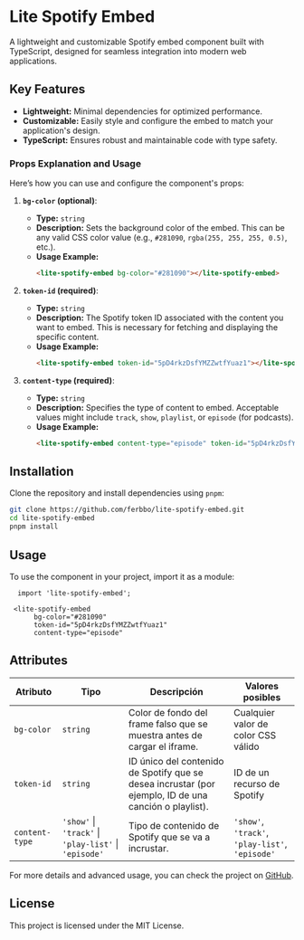 
# Lite Spotify Embed

A lightweight and customizable Spotify embed component built with TypeScript, designed for seamless integration into modern web applications.

## Key Features

- **Lightweight:** Minimal dependencies for optimized performance.
- **Customizable:** Easily style and configure the embed to match your application's design.
- **TypeScript:** Ensures robust and maintainable code with type safety.


### Props Explanation and Usage

Here’s how you can use and configure the component's props:

1. **`bg-color` (optional)**: 
   - **Type:** `string`
   - **Description:** Sets the background color of the embed. This can be any valid CSS color value (e.g., `#281090`, `rgba(255, 255, 255, 0.5)`, etc.).
   - **Usage Example:**
     ```html
     <lite-spotify-embed bg-color="#281090"></lite-spotify-embed>
     ```

2. **`token-id` (required)**:
   - **Type:** `string`
   - **Description:** The Spotify token ID associated with the content you want to embed. This is necessary for fetching and displaying the specific content.
   - **Usage Example:**
     ```html
     <lite-spotify-embed token-id="5pD4rkzDsfYMZZwtfYuaz1"></lite-spotify-embed>
     ```

3. **`content-type` (required)**:
   - **Type:** `string`
   - **Description:** Specifies the type of content to embed. Acceptable values might include `track`, `show`, `playlist`, or `episode` (for podcasts).
   - **Usage Example:**
     ```html
     <lite-spotify-embed content-type="episode" token-id="5pD4rkzDsfYMZZwtfYuaz1"></lite-spotify-embed>
     ```
     
## Installation

Clone the repository and install dependencies using `pnpm`:

```bash
git clone https://github.com/ferbbo/lite-spotify-embed.git
cd lite-spotify-embed
pnpm install
```
## Usage
To use the component in your project, import it as a module:
```
  import 'lite-spotify-embed';

 <lite-spotify-embed
      bg-color="#281090"
      token-id="5pD4rkzDsfYMZZwtfYuaz1"
      content-type="episode"
```
## Attributes

| **Atributo**    | **Tipo**                              | **Descripción**                                                                                     | **Valores posibles**                  |
|-----------------|---------------------------------------|-----------------------------------------------------------------------------------------------------|---------------------------------------|
| `bg-color`      | `string`                              | Color de fondo del frame falso que se muestra antes de cargar el iframe.                             | Cualquier valor de color CSS válido   |
| `token-id`      | `string`                              | ID único del contenido de Spotify que se desea incrustar (por ejemplo, ID de una canción o playlist). | ID de un recurso de Spotify           |
| `content-type`  | `'show'` \| `'track'` \| `'play-list'` \| `'episode'` | Tipo de contenido de Spotify que se va a incrustar.                                                  | `'show'`, `'track'`, `'play-list'`, `'episode'` |


For more details and advanced usage, you can check the project on [GitHub](https://github.com/ferbbo/lite-spotify-embed).

## License
This project is licensed under the MIT License.
